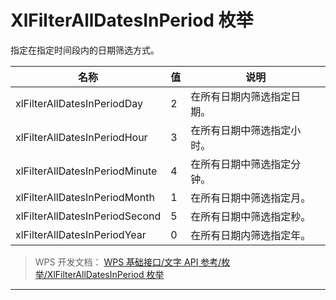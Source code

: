# XlFilterAllDatesInPeriod 枚举

指定在指定时间段内的日期筛选方式。

| 名称                           | 值  | 说明                       |
|--------------------------------|-----|----------------------------|
| xlFilterAllDatesInPeriodDay    | 2   | 在所有日期内筛选指定日期。 |
| xlFilterAllDatesInPeriodHour   | 3   | 在所有日期中筛选指定小时。 |
| xlFilterAllDatesInPeriodMinute | 4   | 在所有日期中筛选指定分钟。 |
| xlFilterAllDatesInPeriodMonth  | 1   | 在所有日期中筛选指定月。   |
| xlFilterAllDatesInPeriodSecond | 5   | 在所有日期中筛选指定秒。   |
| xlFilterAllDatesInPeriodYear   | 0   | 在所有日期内筛选指定年。   |

> WPS 开发文档： [WPS 基础接口/文字 API 参考/枚举/XlFilterAllDatesInPeriod 枚举](https://qn.cache.wpscdn.cn/encs/doc/office_v19/topics/WPS%20%E5%9F%BA%E7%A1%80%E6%8E%A5%E5%8F%A3/%E6%96%87%E5%AD%97%20API%20%E5%8F%82%E8%80%83/%E6%9E%9A%E4%B8%BE/XlFilterAllDatesInPeriod%20%E6%9E%9A%E4%B8%BE.html)

------------------------------------------------------------------------
